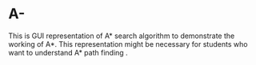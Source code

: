 # A-
This is GUI representation of A* search algorithm to demonstrate the working of A*. This representation might be necessary for students who want to understand A* path finding .
